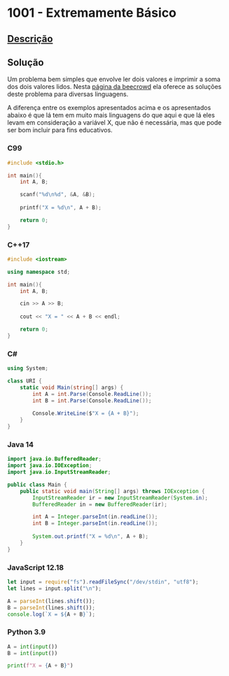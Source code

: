 # 1001 - Extremamente Básico

## [Descrição](https://www.beecrowd.com.br/judge/pt/problems/view/1001)

## Solução

Um problema bem simples que envolve ler dois valores e imprimir a soma dos dois valores lidos. Nesta [página da beecrowd](https://www.beecrowd.com.br/judge/pt/faqs/about/examples) ela oferece as soluções deste problema para diversas linguagens.

A diferença entre os exemplos apresentados acima e os apresentados abaixo é que lá tem em muito mais linguagens do que aqui e que lá eles levam em consideração a variável X, que não é necessária, mas que pode ser bom incluir para fins educativos.

### C99

```c
#include <stdio.h>

int main(){
    int A, B;

    scanf("%d\n%d", &A, &B);
    
    printf("X = %d\n", A + B);

    return 0;
}
```

### C++17

```cpp
#include <iostream>

using namespace std;

int main(){
    int A, B;

    cin >> A >> B;
    
    cout << "X = " << A + B << endl;

    return 0;
}
```

### C#
```cs
using System;

class URI {
    static void Main(string[] args) {
        int A = int.Parse(Console.ReadLine());
        int B = int.Parse(Console.ReadLine());
        
        Console.WriteLine($"X = {A + B}");
    }
}
```

### Java 14
```java
import java.io.BufferedReader;
import java.io.IOException;
import java.io.InputStreamReader;

public class Main {
    public static void main(String[] args) throws IOException {
        InputStreamReader ir = new InputStreamReader(System.in);
        BufferedReader in = new BufferedReader(ir);

        int A = Integer.parseInt(in.readLine());
        int B = Integer.parseInt(in.readLine());
        
        System.out.printf("X = %d\n", A + B);
    }
}
```

### JavaScript 12.18

```javascript
let input = require("fs").readFileSync("/dev/stdin", "utf8");
let lines = input.split("\n");

A = parseInt(lines.shift());
B = parseInt(lines.shift());
console.log(`X = ${A + B}`);
```

### Python 3.9

```python
A = int(input())
B = int(input())

print(f"X = {A + B}")
```